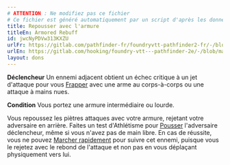 ```yaml
---
# ATTENTION : Ne modifiez pas ce fichier
# Ce fichier est généré automatiquement par un script d'après les données du module Foundry VTT officiel et de sa traduction
title: Repousser avec l'armure
titleEn: Armored Rebuff
id: jwcNyPDVw313KXZU
urlFr: https://gitlab.com/pathfinder-fr/foundryvtt-pathfinder2-fr/-/blob/master/data/feats/jwcNyPDVw313KXZU.htm
urlEn: https://gitlab.com/hooking/foundry-vtt---pathfinder-2e/-/blob/master/packs/data/feats.db/armored-rebuff.json
layout: dons
---
```

**Déclencheur** Un ennemi adjacent obtient un échec critique à un jet d'attaque pour vous [Frapper](../actions/frapper.md) avec une arme au corps-à-corps ou une attaque à mains nues.

**Condition** Vous portez une armure intermédiaire ou lourde.

Vous repoussez les piètres attaques avec votre armure, rejetant votre adversaire en arrière. Faites un test d'Athlétisme pour [Pousser](../actions/pousser.md) l'adversaire déclencheur, même si vous n'avez pas de main libre. En cas de réussite, vous ne pouvez [Marcher rapidement](../actions/marcher-rapidement.md) pour suivre cet ennemi, puisque vous le rejetez avec le rebond de l'attaque et non pas en vous déplaçant physiquement vers lui.
